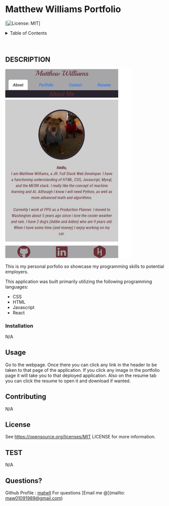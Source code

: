 # Matthew Williams Portfolio

  [![License: MIT](https://img.shields.io/badge/License-MIT-yellow.svg)]

<!-- TABLE OF CONTENTS -->
<details>
  <summary>Table of Contents</summary>
  <ol>
    <li>
      <a href="#about-the-project">About The Project</a>
      <ul>
        <li><a href="#built-with">Built With</a></li>
      </ul>
    </li>
    <li><a href="#usage">Usage</a></li>
    <li><a href="#contributing">Contributing</a></li>
    <li><a href="#license">License</a></li>
    <li><a href="#contact">Contact</a></li>
    <li><a href="#acknowledgments">Acknowledgments</a></li>
  </ol>
</details>
<br />
<br />

<!-- DESCRIPTION -->
## DESCRIPTION

<!-- ![webpage screenshot](./assets/images/webpage-screenshot.png) -->
<img src="./public/images/portfolio-screenshot.jpg" width="400" height="600" text-align="center">

This is my personal porfolio so showcase my programming skills to potential employers.

This application was built primarily utilizing the following programming languages:


* CSS
* HTML
* Javascript
* React

### Installation

N/A

<!-- USAGE EXAMPLES -->
## Usage

Go to the webpage. Once there you can click any link in the header to be taken to that page of the application. If you click any image in the portfolio page it will take you to that deployed application. Also on the resume tab you can click the resume to open it and download if wanted.

<!-- CONTRIBUTORING -->
## Contributing

N/A

<!-- LICENSE -->
## License

See https://opensource.org/licenses/MIT LICENSE for more information.

<!-- TEST -->
## TEST
N/A

<!-- Questions -->
## Questions?

Github Profile : <a href="https://github.com/matwll">matwll</a>
For questions [Email me @](mailto: maw01091989@gmail.com)
